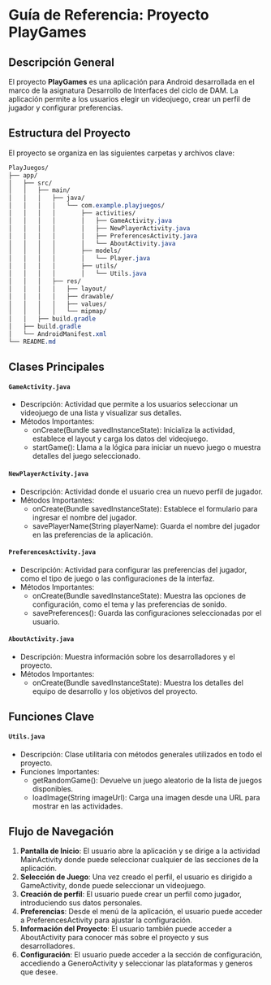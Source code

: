 # Guía de Referencia: Proyecto PlayGames
## Descripción General
El proyecto **PlayGames** es una aplicación para Android desarrollada en el marco de la asignatura Desarrollo de Interfaces del ciclo de DAM. La aplicación permite a los usuarios elegir un videojuego, crear un perfil de jugador y configurar preferencias.

## Estructura del Proyecto
El proyecto se organiza en las siguientes carpetas y archivos clave:

````css
PlayJuegos/
├── app/
│   ├── src/
│   │   ├── main/
│   │   │   ├── java/
│   │   │   │   └── com.example.playjuegos/
│   │   │   │       ├── activities/
│   │   │   │       │   ├── GameActivity.java
│   │   │   │       │   ├── NewPlayerActivity.java
│   │   │   │       │   ├── PreferencesActivity.java
│   │   │   │       │   └── AboutActivity.java
│   │   │   │       ├── models/
│   │   │   │       │   └── Player.java
│   │   │   │       ├── utils/
│   │   │   │       │   └── Utils.java
│   │   │   ├── res/
│   │   │   │   ├── layout/
│   │   │   │   ├── drawable/
│   │   │   │   ├── values/
│   │   │   │   └── mipmap/
│   │   ├── build.gradle
│   ├── build.gradle
│   └── AndroidManifest.xml
└── README.md
````

## Clases Principales
#### `GameActivity.java`
- Descripción: Actividad que permite a los usuarios seleccionar un videojuego de una lista y visualizar sus detalles.
- Métodos Importantes:
  - onCreate(Bundle savedInstanceState): Inicializa la actividad, establece el layout y carga los datos del videojuego.
  - startGame(): Llama a la lógica para iniciar un nuevo juego o muestra detalles del juego seleccionado.

#### `NewPlayerActivity.java`
- Descripción: Actividad donde el usuario crea un nuevo perfil de jugador.
- Métodos Importantes:
  - onCreate(Bundle savedInstanceState): Establece el formulario para ingresar el nombre del jugador.
  - savePlayerName(String playerName): Guarda el nombre del jugador en las preferencias de la aplicación.

#### `PreferencesActivity.java`
- Descripción: Actividad para configurar las preferencias del jugador, como el tipo de juego o las configuraciones de la interfaz.
- Métodos Importantes:
  - onCreate(Bundle savedInstanceState): Muestra las opciones de configuración, como el tema y las preferencias de sonido.
  - savePreferences(): Guarda las configuraciones seleccionadas por el usuario.

#### `AboutActivity.java`
- Descripción: Muestra información sobre los desarrolladores y el proyecto.
- Métodos Importantes:
  - onCreate(Bundle savedInstanceState): Muestra los detalles del equipo de desarrollo y los objetivos del proyecto.

## Funciones Clave

#### `Utils.java`
- Descripción: Clase utilitaria con métodos generales utilizados en todo el proyecto.
- Funciones Importantes:
  - getRandomGame(): Devuelve un juego aleatorio de la lista de juegos disponibles.
  - loadImage(String imageUrl): Carga una imagen desde una URL para mostrar en las actividades.
    
## Flujo de Navegación
1. **Pantalla de Inicio**: El usuario abre la aplicación y se dirige a la actividad MainActivity donde puede seleccionar cualquier de las secciones de la aplicación.
2. **Selección de Juego**: Una vez creado el perfil, el usuario es dirigido a GameActivity, donde puede seleccionar un videojuego.
3. **Creación de perfil**: El usuario puede crear un perfil como jugador, introduciendo sus datos personales.
4. **Preferencias**: Desde el menú de la aplicación, el usuario puede acceder a PreferencesActivity para ajustar la configuración.
5. **Información del Proyecto**: El usuario también puede acceder a AboutActivity para conocer más sobre el proyecto y sus desarrolladores.
6. **Configuración**: El usuario puede acceder a la sección de configuración, accediendo a GeneroActivity y seleccionar las plataformas y generos que desee. 
